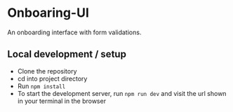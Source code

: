 # Onboaring-UI

An onboarding interface with form validations.

## Local development / setup

- Clone the repository
- cd into project directory
- Run `npm install`
- To start the development server, run `npm run dev` and visit the url shown in your terminal in the browser
